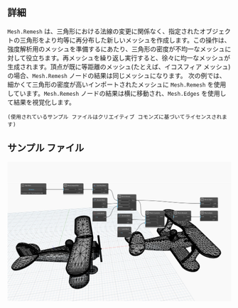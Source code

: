 ## 詳細
`Mesh.Remesh` は、三角形における法線の変更に関係なく、指定されたオブジェクトの三角形をより均等に再分布した新しいメッシュを作成します。この操作は、強度解析用のメッシュを準備するにあたり、三角形の密度が不均一なメッシュに対して役立ちます。再メッシュを繰り返し実行すると、徐々に均一なメッシュが生成されます。頂点が既に等距離のメッシュ(たとえば、イコスフィア メッシュ)の場合、`Mesh.Remesh` ノードの結果は同じメッシュになります。
次の例では、細かくて三角形の密度が高いインポートされたメッシュに `Mesh.Remesh` を使用しています。`Mesh.Remesh` ノードの結果は横に移動され、`Mesh.Edges` を使用して結果を視覚化します。

`(使用されているサンプル ファイルはクリエイティブ コモンズに基づいてライセンスされます)`

## サンプル ファイル

![Example](./Autodesk.DesignScript.Geometry.Mesh.Remesh_img.jpg)
